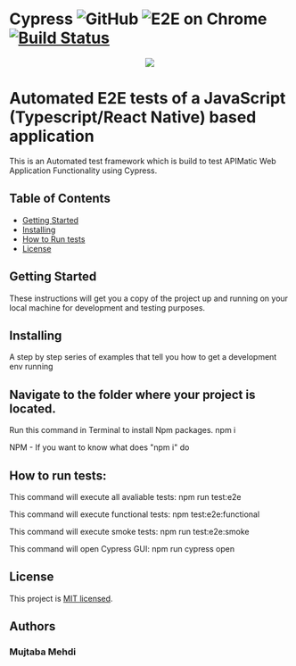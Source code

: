 # Cypress ![GitHub](https://img.shields.io/github/license/mujjazi/cypress_jenkins) ![E2E on Chrome](https://github.com/mujjazi/Cypress_Jenkins/workflows/E2E%20on%20Chrome/badge.svg) [![Build Status](https://travis-ci.com/mujjazi/cypress_automation.svg?branch=master)](https://travis-ci.com/mujjazi/cypress_automation)


<div align="center">
  <img src="https://cdn.deliciousbrains.com/content/uploads/2018/09/28135025/db-End2EndTestingCypress-1540x748.jpg"><br>
</div>

# Automated E2E tests of a JavaScript (Typescript/React Native) based application

This is an Automated test framework which is build to test APIMatic Web Application Functionality using Cypress.

## Table of Contents

- [Getting Started](#getting-started)
- [Installing](#Installing)
- [How to Run tests](#Howtoruntests)
- [License](#license)


## Getting Started
These instructions will get you a copy of the project up and running on your local machine for development and testing purposes.

## Installing
A step by step series of examples that tell you how to get a development env running

## Navigate to the folder where your project is located.

Run this command in Terminal to install Npm packages.
npm i

NPM - If you want to know what does "npm i" do

## How to run tests:

This command will execute all avaliable tests:
npm run test:e2e

This command will execute functional tests:
npm test:e2e:functional

This command will execute smoke tests:
npm run test:e2e:smoke

This command will open Cypress GUI:
npm run cypress open

## License
This project is [MIT licensed](./LICENSE).

## Authors
### Mujtaba Mehdi
